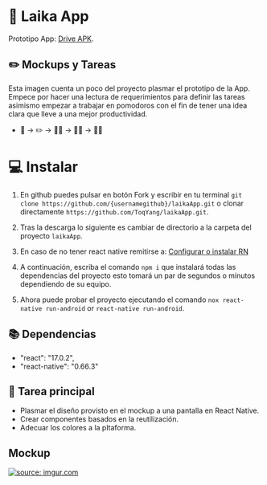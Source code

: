 # 🚀 Laika App

Prototipo App: [Drive APK](https://drive.google.com/file/d/1jFMB7UGvtw9g87BXGtMODgUfx24CdGpH/view?usp=sharing).

## ✏️ Mockups y Tareas

Esta imagen cuenta un poco del proyecto plasmar el prototipo de la App. Empece por hacer una lectura de requerimientos para definir las tareas asimismo empezar a trabajar en pomodoros con el fin de tener una idea clara que lleve a una mejor productividad.

- 🧠 -> ✏️ -> 👀📜 -> 👨‍💻 -> 🚀💡

# 💻 Instalar

1. En github puedes pulsar en botón Fork y escribir en tu terminal `git clone https://github.com/{usernamegithub}/laikaApp.git` o clonar directamente `https://github.com/ToqYang/laikaApp.git`.

2. Tras la descarga lo siguiente es cambiar de directorio a la carpeta del proyecto `laikaApp`.

3. En caso de no tener react native remitirse a: [Configurar o instalar RN](https://reactnative.dev/docs/environment-setup)

4. A continuación, escriba el comando `npm i` que instalará todas las dependencias del proyecto esto tomará un par de segundos o minutos dependiendo de su equipo.

5. Ahora puede probar el proyecto ejecutando el comando `nox react-native run-android` or `react-native run-android`.

## 📚 Dependencias

- "react": "17.0.2",
- "react-native": "0.66.3"

## 👀 Tarea principal

- Plasmar el diseño provisto en el mockup a una pantalla en React Native.
- Crear componentes basados en la reutilización.
- Adecuar los colores a la pltaforma.

## Mockup

<a href="https://imgur.com/X0JERfl"><img src="https://imgur.com/X0JERfl.png" title="source: imgur.com" /></a>
